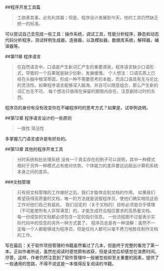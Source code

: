 ##程序开发工具篇

>工欲善其事，必先利其器；但是，程序设计发展到今天，他的工具仍然缺乏统一的标准。

可以尝试自己去完成一些工具：操作系统，调试工具，性能分析程序，静态和动态代码分析程序，测试样例生成器，连接器，以及模拟器，数据库系统，解释器，编译器等。

##第11章 程序语言

>在自然语言中，口语是产生新词汇产生的重要源泉，程序语言缺少口语形式，导致的一个后果就是缺少创新，发展缓慢。
个人想法：口语实质上已经在头脑中根深蒂固，形成一种不需要思考的本能，而且口语具有无与伦比的灵活性。如果程序语言能够深入脑海，并且可以随意组合，那么产生新的词汇也无不可。
每个想法只值得在保留的期限内存在，注意删除过时的东西。

程序员的身份有没有改变你在不编程序时的思考方式？如果是，试举例说明。



##第12章 程序语言设计的一些原则

>一致性
简洁性

多掌握几门语言或许是有好处的。



##第13章 其他的程序开发工具

>分时系统和批处理系统
没有一个真实存在的例子可以说明，其中一种模式相对于另外一种模式占有绝对优势。个体能力的差异要远远超出计算机系统本身之间的差异。

###文档管理

>只有把文档管理的工作做好之后，我们才能体会到文档的作用。
如果我们希望获得高质量的文档，唯一的方法就是说服程序员，使他们确实相信这些工作对他们自己有益处。
我们设定的（关于文档的）目标必须是合乎情理（不可能使所有人非常满意）的，才能生成符合相应要求的高质量文档。
每一份成型的文档都必须包含一定的指引信息。
一份流程图不过是表示实际代码中的信息的另外一种方式罢了。
程序员总是有一种误解：虽然不一定每一个人都能够成为程序员，但是任何人都可以毫不费力地胜任制作文档的工作。


写在最后：关于软件项目管理的书籍虽然看过了几本，但是终于完整的看完了第一本。正如作者所说，虽然在阅读时感觉颇有收获，但是读完后却感觉在浪费时间。尽管，这样，作者仍然注意到了软件管理中一般被忽视却至关重要的因素，提供了一些通用的思路，不得不说这是一本值得反复阅读的书籍。